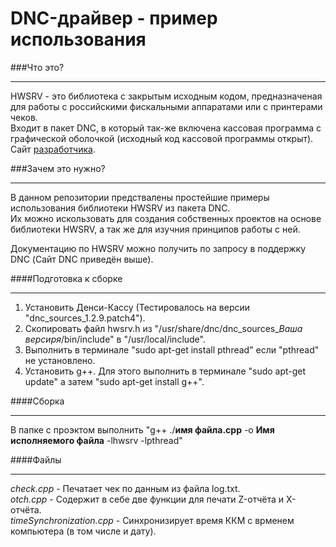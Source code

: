 DNC-драйвер - пример использования
==================================
###Что это?
* * *
HWSRV - это библиотека с закрытым исходным кодом, предназначеная для работы с российскими фискальными аппаратами или с принтерами чеков.  
Входит в пакет DNC, в который так-же включена кассовая программа с графической оболочкой (исходный код кассовой программы открыт).  
Сайт [разработчика](http://dnc-soft.ru/).

###Зачем это нужно?
* * *
В данном репозитории предствалены простейшие примеры использования библиотеки HWSRV из пакета DNC.  
Их можно искользовать для создания собственных проектов на основе библиотеки HWSRV, а так же для изучния принципов работы с ней.  
  
Документацию по HWSRV можно получить по запросу в поддержку DNC (Сайт DNC приведён выше).

####Подготовка к сборке
* * * 
  1. Установить Денси-Кассу (Тестировалось на версии "dnc_sources_1.2.9.patch4").
  2. Скопировать файл hwsrv.h из "/usr/share/dnc/dnc_sources_*Ваша версиря*/bin/include" в "/usr/local/include".
  3. Выполнить в терминале "sudo apt-get install pthread" если "pthread" не установлено.
  4. Установить g++. Для этого выполнить в терминале "sudo apt-get update" а затем "sudo apt-get install g++".


####Сборка
* * * 
В папке с проэктом выполнить "g++ ./**имя файла.cpp**   -o **Имя исполняемого файла** -lhwsrv -lpthread"  

####Файлы
* * *
*check.cpp* - Печатает чек по данным из файла log.txt.  
*otch.cpp* - Содержит в себе две функции для печати Z-отчёта и X-отчёта.  
*timeSynchronization.cpp* - Синхронизирует время ККМ с врменем компьютера (в том числе и дату).
